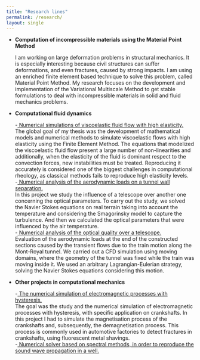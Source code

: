 ```yaml
---
title: "Research lines"
permalink: /research/
layout: single
---
```


* **Computation of incompressible materials using the  Material Point Method**

	 I am working on large deformation problems in structural mechanics. It is especially interesting because civil structures can suffer deformations, and even fractures, caused by strong impacts. I am using an enriched finite element based technique to solve this problem, called Material Point Method. My research focuses on the development and implementation of the Variational Multiscale Method to get stable formulations to deal with incompressible materials in solid and fluid mechanics problems.

* **Computational fluid dynamics**

	 -<u> Numerical simulations of viscoelastic fluid flow with high elasticity.</u>\
	 The global goal of my thesis was the development of mathematical models and numerical methods to simulate viscoelastic flows with high elasticity using the Finite Element Method. The equations that modelized the viscoelastic fluid flow present a large number of non-linearities and additionally, when the elasticity of the fluid is dominant respect to the convection forces, new instabilities must be treated. Reproducing it accurately is considered one of the biggest challenges in computational rheology, as classical methods fails to reproduce high elasticity levels.\
	 -<u> Numerical analysis of the aerodynamic loads on a tunnel wall separation.</u>\
	 In this project we study the influence of a telescope over another one concerning the optical parameters. To carry out the study, we solved the Navier Stokes equations on real terrain taking into account the temperature and considering the Smagorinsky model to capture the turbulence. And then we calculated the optical parameters that were influenced by the air temperature.\
	 -<u> Numerical analysis of the optical quality over a telescope.</u>\
	  Evaluation of the aerodynamic loads at the end of the constructed sections caused by the transient flows due to the train motion along the Mont-Royal tunnel. We carried out a CFD simulation using moving domains, where the geometry of the tunnel was fixed while the train was moving inside it. We used an arbitrary Lagrangian-Eulerian strategy, solving the Navier Stokes equations considering this motion.

* **Other projects in computational mechanics**

	 -<u> The numerical simulation of electromagnetic processes with hysteresis.</u>\
	  The goal was the study and the numerical simulation of electromagnetic processes with hysteresis, with specific application on crankshafts. In this project I had to simulate the magnetisation process of the crankshafts and, subsequently, the demagnetisation process. This process is commonly used in automotive factories to detect fractures in crankshafts, using fluorescent metal shavings.\
	 -<u> Numerical solver based on spectral methods, in order to reproduce the sound wave propagation in a well.</u>

<!--[1. Computational fluid dynamics](#1-numerical-simulations-of-viscoelastic-fluid-flow-with-high-elasticity)\
[2. Incompressible materials in the implicit Material Point Method](#2-material-point-method)
[3. Other problems in computational mechanics](#2-material-point-method)-->
<!--
## 1. Numerical simulations of viscoelastic fluid flow with high elasticity
(For information about the papers resulted see [Publications page](https://lauramoremar.github.io/publications/))\
This research line was addressed overall in my predoctoral stage. The study was performed in a Finite Element (FE) framework, and the formulations were stabilized using the Variational MultiScale Method (VMS), developed originally by Hughes et al. 1998.\
All the implementations were performed in Femuss,  an object-oriented finite element code developed in Fortran and able of solving three-dimensional fluid dynamics, solid mechanics, fluid-structure interaction problems or coupled thermal problems among others, in a high performance environment.\
The main points studied are the following:

### 1.1. Log-conformation reformulation
The log-conformation reformulation (Fattal and Kupferman 2004) is implemented to treat the instability resulting in the equations when the elasticity is high. It is a reformulation of  traditional constitutive equations of viscoelastic fluids, which eliminates this instability and linearizes the exponential stress profiles near the stress singularities. Therefore, the formulation seeks to treat the exponential growth of the elastic stresses, allowing to extend the range of Weissenberg numbers for which a numerical solution can be obtained.

### 1.2. Thermal coupling
Thermal coupling with the viscoelastic fluid flow is also a relevant topic in many industrial processes. In comparison with Newtonian cases, now we will need to consider a dependence of temperature in the viscoelastic properties. On the other hand, the study of the effect of viscous dissipation will be particularly interesting, due to the fact that fluids reach higher temperatures caused by the internal work. This effect is displayed as a term in the energy equation which accounts for the mechanical part of the viscoelastic fluid that is transformed into heat, i.e., Joule’s effect. To address the coupled problem we have to consider an iterative algorithm which updates the parameters needed at each time step, due to the four variables being strongly coupled.

### 1.3. Dynamic sub-grid scales
Recent studies indicate that classical residual-based stabilized methods for unsteady incompressible flows may experience difficulties when the time step is small relative to the spatial grid size. These problems can happen, for instance, when small time steps result from the necessity of accuracy to solve transient problems due to the presence of non-linear terms in the differential equations, a very common issue in viscoelastic flow formulations.
The approximations used in Variational Multiscale (VMS) methods usually neglect the time derivative of the sub-grid scales, consequently, anisotropic space-time discretizations cannot guarantee stability. We propose the design of stabilization techniques that allow one to compute time-dependent viscoelastic flow problems with high elasticity (or Weissenberg number) and with an anisotropic space-time discretization.

### 1.4. The purely elastic instabilities
The flow patterns in viscoelastic fluids can be highly dynamic and in some cases chaotic, due to the elastic component of the fluid and the convective nature of the constitutive equation, even in quasi non-inertial flows, where non-linear rheological effects can manifest through the generation of large normal stresses which result in complex flow phenomena causing a purely elastic instability, and in some cases producing elastic instability. Here, problems which exhibit the purely elastic instability phenomena have been studied, and different tools have been employed to obtain an accurate and efficient solution.

### 1.5. Numerical analysis of stability and convergence
An important topic in numerical analysis is the study of stability and convergence of the applied methods, such a the logarithmic reformulation stabilized using subgrid scales. Due to the fact that a complete analysis of the non-linear problem requires more exhaustive and deep study, we restrict ourselves to analyze the linearized problem.

### 1.6. Fluid-Structure Interaction
Fluid-structure interaction (FSI) is frequently found in several applications, in particular in biomedical research. For example, the blood flow in arteries and veins, where information generated by investigation of blood vessel-wall interaction is useful for medical evaluation.
In these cases fluids usually have non-Newtonian fluid properties and, in particular, viscoelastic behavior. For such viscoelastic fluid-structure interaction (VFSI) problems the effect of viscoelasticity may play a crucial role when it is comparable to dominant inertial effects and this is the line that could be explored. One of the main difficulties to afford this problem is the stability problem, when elasticity of the fluid is dominant.


## 2. Material Point Method

Currently, I'm developing new stabilized algorithms for incompressible materials using the Material Point Method. All the implementations are performed in [Kratos Multiphysics](https://github.com/KratosMultiphysics), an open-source code prepared for running multiphysics problems written in C++ and Python.-->
